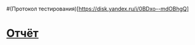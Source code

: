 #(Протокол тестирования)[https://disk.yandex.ru/i/0BDxo--mdOBhgQ]
# [Отчёт](https://disk.yandex.ru/i/2ju0-TUFJPCp6Q)
